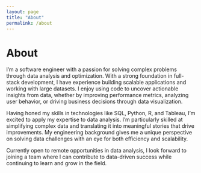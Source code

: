 ```yaml
---
layout: page
title: "About"
permalink: /about
---
```


# About

I’m a software engineer with a passion for solving complex problems through data analysis and optimization.
With a strong foundation in full-stack development, I have experience building scalable applications and working
with large datasets. I enjoy using code to uncover actionable insights from data, whether
by improving performance metrics, analyzing user behavior, or driving business decisions through data visualization.

Having honed my skills in technologies like SQL, Python, R, and Tableau, I’m excited to apply my expertise 
to data analysis. I’m particularly skilled at simplifying complex data and translating it into 
meaningful stories that drive improvements. My engineering background gives me a unique perspective on solving
data challenges with an eye for both efficiency and scalability.

Currently open to remote opportunities in data analysis, I look forward to joining a team where I can contribute
to data-driven success while continuing to learn and grow in the field.

